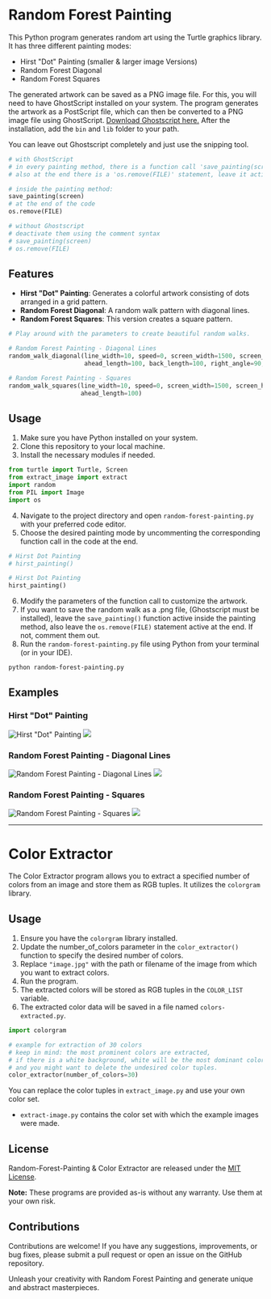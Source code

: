 # Random Forest Painting

This Python program generates random art using the Turtle graphics library. It has three different painting modes:
+ Hirst "Dot" Painting (smaller & larger image Versions)
+ Random Forest Diagonal
+ Random Forest Squares

The generated artwork can be saved as a PNG image file. For this, you will need to have GhostScript installed on your system. The program generates the artwork as a PostScript file, which can then be converted to a PNG image file using GhostScript.
[Download Ghostscript here.](https://www.ghostscript.com/) After the installation, add the `bin` and `lib` folder to your path.

You can leave out Ghostscript completely and just use the snipping tool.

```python
# with GhostScript
# in every painting method, there is a function call 'save_painting(screen)', leave it active.
# also at the end there is a 'os.remove(FILE)' statement, leave it active as well.

# inside the painting method:
save_painting(screen)
# at the end of the code
os.remove(FILE)

# without Ghostscript
# deactivate them using the comment syntax
# save_painting(screen)
# os.remove(FILE)
```

## Features

- **Hirst "Dot" Painting**: Generates a colorful artwork consisting of dots arranged in a grid pattern.
- **Random Forest Diagonal**: A random walk pattern with diagonal lines.
- **Random Forest Squares**: This version creates a square pattern.

```python
# Play around with the parameters to create beautiful random walks.

# Random Forest Painting - Diagonal Lines
random_walk_diagonal(line_width=10, speed=0, screen_width=1500, screen_height=1500, walk_range=200,
                     ahead_length=100, back_length=100, right_angle=90, left_angle=50)

# Random Forest Painting - Squares
random_walk_squares(line_width=10, speed=0, screen_width=1500, screen_height=1500, walk_range=400,
                    ahead_length=100)
```

## Usage

1. Make sure you have Python installed on your system.
2. Clone this repository to your local machine.
3. Install the necessary modules if needed.
```python
from turtle import Turtle, Screen
from extract_image import extract
import random
from PIL import Image
import os
```
4. Navigate to the project directory and open `random-forest-painting.py` with your preferred code editor.
5. Choose the desired painting mode by uncommenting the corresponding function call in the code at the end.
```python
# Hirst Dot Painting
# hirst_painting()

# Hirst Dot Painting
hirst_painting()
```
6. Modify the parameters of the function call to customize the artwork.
7. If you want to save the random walk as a .png file, (Ghostscript must be installed), leave the `save_painting()` function active inside the painting method, also leave the `os.remove(FILE)` statement active at the end. If not, comment them out.
8. Run the `random-forest-painting.py` file using Python from your terminal (or in your IDE).
```bash
python random-forest-painting.py
```

## Examples

### Hirst "Dot" Painting

![Hirst "Dot" Painting](dot-painting.png)
![](https://github.com/eduardbelan/Random-Forest-Painting/blob/main/dot-painting-gif.gif)

### Random Forest Painting - Diagonal Lines

![Random Forest Painting - Diagonal Lines](random-forest-diagonal.png)
![](https://github.com/eduardbelan/Random-Forest-Painting/blob/main/diagonal-painting-gif.gif)

### Random Forest Painting - Squares

![Random Forest Painting - Squares](random-forest-squares.png)
![](https://github.com/eduardbelan/Random-Forest-Painting/blob/main/square-painting-gif.gif)

---
# Color Extractor

The Color Extractor program allows you to extract a specified number of colors from an image and store them as RGB tuples. It utilizes the `colorgram` library.

## Usage

1. Ensure you have the `colorgram` library installed.
2. Update the number_of_colors parameter in the `color_extractor()` function to specify the desired number of colors.
3. Replace `"image.jpg"` with the path or filename of the image from which you want to extract colors.
4. Run the program.
5. The extracted colors will be stored as RGB tuples in the `COLOR_LIST` variable.
6. The extracted color data will be saved in a file named `colors-extracted.py`.

```python
import colorgram

# example for extraction of 30 colors
# keep in mind: the most prominent colors are extracted,
# if there is a white background, white will be the most dominant color, 
# and you might want to delete the undesired color tuples.
color_extractor(number_of_colors=30)
```

You can replace the color tuples in `extract_image.py` and use your own color set.
+ `extract-image.py` contains the color set with which the example images were made.

## License
Random-Forest-Painting & Color Extractor are released under the [MIT License](https://opensource.org/licenses/MIT).

**Note:** These programs are provided as-is without any warranty. Use them at your own risk.

## Contributions
Contributions are welcome! If you have any suggestions, improvements, or bug fixes, please submit a pull request or open an issue on the GitHub repository.

Unleash your creativity with Random Forest Painting and generate unique and abstract masterpieces.